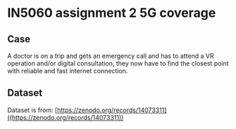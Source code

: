 # IN5060 assignment 2 5G coverage
## Case
A doctor is on a trip and gets an emergency call and has to attend a VR operation and/or digital consultation, they now have to find the closest point with reliable and fast internet connection.

## Dataset
Dataset is from: [https://zenodo.org/records/14073311]((https://zenodo.org/records/14073311))
